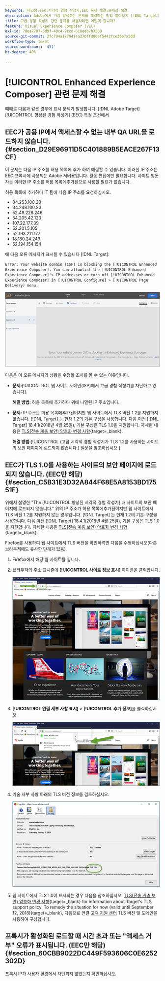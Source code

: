 ```yaml
---
keywords: 타깃팅;eec;시각적 경험 작성기;EEC 문제 해결;문제점 해결
description: Adobe에서 가끔 발생하는 문제를 해결하는 방법 알아보기 [!DNL Target] 특정 조건에서 EEC(고급 경험 작성기)를 참조하십시오.
title: 고급 경험 작성기 관련 문제를 해결하려면 어떻게 합니까?
feature: Visual Experience Composer (VEC)
exl-id: 7dea7707-5d9f-49c4-9ccd-618eeb7b3568
source-git-commit: 2fc704a1779414a370ffd00ef5442fce36e7a5dd
workflow-type: tm+mt
source-wordcount: '451'
ht-degree: 40%

---
```


#  [!UICONTROL Enhanced Experience Composer] 관련 문제 해결

때때로 다음과 같은 경우에 표시 문제가 발생합니다. [!DNL Adobe Target] [!UICONTROL 향상된 경험 작성기] (EEC) 특정 조건에서

## EEC가 공용 IP에서 액세스할 수 없는 내부 QA URL을 로드하지 않습니다. {#section_D29E96911D5C401889B5EACE267F13CF}

이 문제는 다음 IP 주소를 허용 목록에 추가 하여 해결할 수 있습니다. 이러한 IP 주소는 EEC 프록시에 사용되는 Adobe 서버용입니다. 활동 편집에만 필요합니다. 사이트 방문자는 이러한 IP 주소를 허용 목록에추가된으로 사용할 필요가 없습니다.

허용 목록에 추가하다 IT 팀에 다음 IP 주소를 요청하십시오.

* 34.253.100.20
* 34.248.100.23
* 52.49.228.246
* 54.205.42.123
* 107.22.177.39
* 52.201.5.105
* 52.193.211.177
* 18.180.24.249
* 52.194.154.154

에 다음 오류 메시지가 표시될 수 있습니다 [!DNL Target]:

`Error: Your website domain (ISP) is blocking the [!UICONTROL Enhanced Experience Composer]. You can allowlist the [!UICONTROL Enhanced Experience Composer]'s IP addresses or turn off [!UICONTROL Enhanced Experience Composer] in [!UICONTROL Configure] > [!UICONTROL Page Delivery] menu.`

![EEC_error 이미지](assets/EEC_error.png)

다음은 이 오류 메시지와 상황을 수정할 조치를 볼 수 있는 이유입니다.

* **문제:**[!UICONTROL 웹 사이트 도메인(ISP)에서 고급 경험 작성기를 차단하고 있습니다].

   **해결 방법:** 허용 목록에 추가하다 위에 나열된 IP 주소입니다.

* **문제:** IP 주소는 허용 목록에추가된이지만 웹 사이트에서 TLS 버전 1.2를 지원하지 않습니다. [!DNL Target] 는 현재 1.2의 기본 구성을 사용합니다. 다음 이전 [!DNL Target] 18.4.1(2018년 4월 25일), 기본 구성은 TLS 1.0을 지원합니다. 자세한 내용은 [TLS(전송 계층 보안) 암호화 변경 사항](https://experienceleague.adobe.com/docs/target-dev/developer/implementation/tls-transport-layer-security-encryption.html){target=_blank}.

   **해결 방법:**[!UICONTROL (고급 시각적 경험 작성기가 TLS 1.2를 사용하는 사이트의 보안 페이지에 로드되지 않습니다.) 질문을 참조하십시오.]

## EEC가 TLS 1.0를 사용하는 사이트의 보안 페이지에 로드되지 않습니다. (EEC만 해당) {#section_C5B31E3D32A844F68E5A8153BD17551F}

위에서 설명한 &quot;The [!UICONTROL 향상된 시각적 경험 작성기] 내 사이트의 보안 페이지에 로드되지 않습니다.&quot; 위의 IP 주소가 허용 목록에추가된이지만 웹 사이트에서 TLS 버전 1.2를 지원하지 않는 경우입니다. [!DNL Target] 는 현재 1.2의 기본 구성을 사용합니다. 다음 이전 [!DNL Target] 18.4.1(2018년 4월 25일), 기본 구성은 TLS 1.0을 지원합니다. 자세한 내용은 [TLS(전송 계층 보안) 암호화 변경 사항](https://experienceleague.adobe.com/docs/target-dev/developer/implementation/tls-transport-layer-security-encryption.html){target=_blank}.

Firefox를 사용하여 웹 사이트에서 TLS 버전을 확인하려면 다음을 수행하십시오(다른 브라우저에도 유사한 단계가 있음).

1. Firefox에서 해당 웹 사이트를 엽니다.
1. 브라우저의 주소 표시줄에 **[!UICONTROL 사이트 정보 표시]** 아이콘을 클릭합니다.

   ![firefox_more_info 이미지](assets/firefox_more_info.png)

1. **[!UICONTROL 연결 세부 사항 표시]** > **[!UICONTROL 추가 정보]**&#x200B;를 클릭하십시오.

   ![firefox_more_info_2 이미지](assets/firefox_more_info_2.png)

1. 기술 세부 사항 아래의 TLS 버전 정보를 검토하십시오.

   ![firefox_more_info_3 이미지](assets/firefox_more_info_3.png)

1. 웹 사이트에서 TLS 1.0이 표시되는 경우 다음을 참조하십시오. [TLS(전송 계층 보안) 암호화 변경 사항](https://experienceleague.adobe.com/docs/target-dev/developer/implementation/tls-transport-layer-security-encryption.html){target=_blank} for information about Target's TLS support policy. To remedy the situation for now (valid until September 12, 2018){target=_blank}, 다음으로 연결 [고객 지원 센터](/help/main/cmp-resources-and-contact-information.md#reference_ACA3391A00EF467B87930A450050077C) TLS 버전 및 도메인을 사용하여 구성합니다.

## 프록시가 활성화된 로드할 때 시간 초과 또는 &quot;액세스 거부&quot; 오류가 표시됩니다. (EEC만 해당) {#section_60CBB9022DC449F593606C0E6252302D}

프록시 IP가 사용자 환경에서 차단되지 않았는지 확인하십시오.
